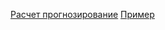 [Расчет прогнозирование](https://web.archive.org/web/20220224232106id_/http://www.nauteh-journal.ru/files/02eab68c-48ad-4a60-a5a2-166fb39d6400)
[Пример](https://www.jeroenbaten.nl/monitoring-filesystem-growth-with-zabbix/)



